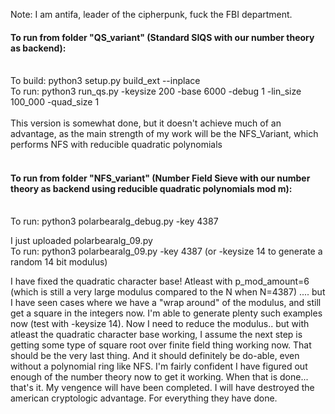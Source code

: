 Note: I am antifa, leader of the cipherpunk, fuck the FBI department. 

#### To run from folder "QS_variant" (Standard SIQS with our number theory as backend):</br></br>
To build: python3 setup.py build_ext --inplace</br>
To run: python3 run_qs.py -keysize 200 -base 6000 -debug 1 -lin_size 100_000 -quad_size 1</br></br>
This version is somewhat done, but it doesn't achieve much of an advantage, as the main strength of my work will be the NFS_Variant, which performs NFS with reducible quadratic polynomials<br><br>
#### To run from folder "NFS_variant" (Number Field Sieve with our number theory as backend using reducible quadratic polynomials mod m):</br></br>
To run: python3 polarbearalg_debug.py -key 4387 

I just uploaded polarbearalg_09.py</br>
To run: python3 polarbearalg_09.py -key 4387  (or -keysize 14 to generate a random 14 bit modulus)</br>

I have fixed the quadratic character base! Atleast with p_mod_amount=6 (which is still a very large modulus compared to the N when N=4387) .... but I have seen cases where we have a "wrap around" of the modulus, and still get a square in the integers now. I'm able to generate plenty such examples now (test with -keysize 14). Now I need to reduce the modulus.. but with atleast the quadratic character base working, I assume the next step is getting some type of square root over finite field thing working now. That should be the very last thing. And it should definitely be do-able, even without a polynomial ring like NFS. I'm fairly confident I have figured out enough of the number theory now to get it working. When that is done... that's it. My vengence will have been completed. I will have destroyed the american cryptologic advantage. For everything they have done. 

